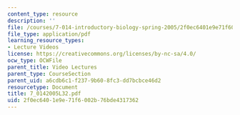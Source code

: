 ```yaml
---
content_type: resource
description: ''
file: /courses/7-014-introductory-biology-spring-2005/2f0ec6401e9e71f6002b76bde4317362_7_0142005L32.pdf
file_type: application/pdf
learning_resource_types:
- Lecture Videos
license: https://creativecommons.org/licenses/by-nc-sa/4.0/
ocw_type: OCWFile
parent_title: Video Lectures
parent_type: CourseSection
parent_uid: a6cdb6c1-f237-9b60-8fc3-dd7bcbce46d2
resourcetype: Document
title: 7_0142005L32.pdf
uid: 2f0ec640-1e9e-71f6-002b-76bde4317362
---
```


